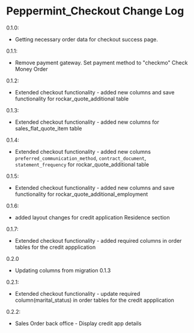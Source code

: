 Peppermint_Checkout Change Log
=======================
0.1.0:
- Getting necessary order data for checkout success page.

0.1.1:
- Remove payment gateway. Set payment method to "checkmo" Check Money Order

0.1.2:
- Extended checkout functionality - added new columns and save functionality for rockar_quote_additional table

0.1.3:
- Extended checkout functionality - added new columns for sales_flat_quote_item table

0.1.4:
- Extended checkout functionality - added new columns `preferred_communication_method`, `contract_document`, `statement_frequency` for rockar_quote_additional table

0.1.5:
- Extended checkout functionality - added new columns and save functionality for rockar_quote_additional_employment

0.1.6:
- added layout changes for credit application Residence section

0.1.7:
- Extended checkout functionality - added required columns in order tables for the credit appplication

0.2.0
- Updating columns from migration 0.1.3

0.2.1:
- Extended checkout functionality - update required column(marital_status) in order tables for the credit appplication

0.2.2:
- Sales Order back office - Display credit app details
